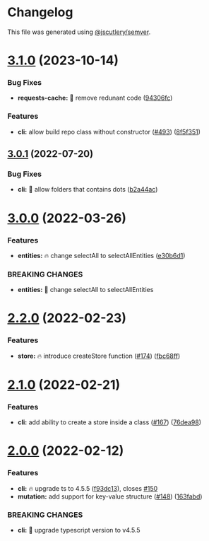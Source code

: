 # Changelog

This file was generated using [@jscutlery/semver](https://github.com/jscutlery/semver).

# [3.1.0](https://github-personal/ngneat/elf/compare/cli-3.0.1...cli-3.1.0) (2023-10-14)

### Bug Fixes

- **requests-cache:** 🐞 remove redunant code ([94306fc](https://github-personal/ngneat/elf/commit/94306fc09c54f4208d6cad165bf7a8696fbf6062))

### Features

- **cli:** allow build repo class without constructor ([#493](https://github-personal/ngneat/elf/issues/493)) ([8f5f351](https://github-personal/ngneat/elf/commit/8f5f351a8797763337dbec7e6f971ad52e1923d3))

## [3.0.1](https://github.com/ngneat/elf/compare/cli-3.0.0...cli-3.0.1) (2022-07-20)

### Bug Fixes

- **cli:** 🐞 allow folders that contains dots ([b2a44ac](https://github.com/ngneat/elf/commit/b2a44ace826042e91913ae62c72eea22d80d9b76))

# [3.0.0](https://github.com/ngneat/elf/compare/cli-2.2.0...cli-3.0.0) (2022-03-26)

### Features

- **entities:** 🔥 change selectAll to selectAllEntities ([e30b6d1](https://github.com/ngneat/elf/commit/e30b6d19ccac7759b9587edfff01c8c29248a738))

### BREAKING CHANGES

- **entities:** 🧨 change selectAll to selectAllEntities

# [2.2.0](https://github.com/ngneat/elf/compare/cli-2.1.0...cli-2.2.0) (2022-02-23)

### Features

- **store:** 🔥 introduce createStore function ([#174](https://github.com/ngneat/elf/issues/174)) ([fbc68ff](https://github.com/ngneat/elf/commit/fbc68ff1dd91190486a74dea9637ce34a47fb9ea))

# [2.1.0](https://github.com/ngneat/elf/compare/cli-2.0.0...cli-2.1.0) (2022-02-21)

### Features

- **cli:** add ability to create a store inside a class ([#167](https://github.com/ngneat/elf/issues/167)) ([76dea98](https://github.com/ngneat/elf/commit/76dea98e17f85fc9855bc3895b76284b0e566d4f))

# [2.0.0](https://github.com/ngneat/elf/compare/cli-1.1.0...cli-2.0.0) (2022-02-12)

### Features

- **cli:** 🔥 upgrade ts to 4.5.5 ([f93dc13](https://github.com/ngneat/elf/commit/f93dc133257959d5fcb6818b9dd7c87b8e429cbc)), closes [#150](https://github.com/ngneat/elf/issues/150)
- **mutation:** add support for key-value structure ([#148](https://github.com/ngneat/elf/issues/148)) ([163fabd](https://github.com/ngneat/elf/commit/163fabd0386ce20dc1c35b9bb210d90b1c00c6dd))

### BREAKING CHANGES

- **cli:** 🧨 upgrade typescript version to v4.5.5
